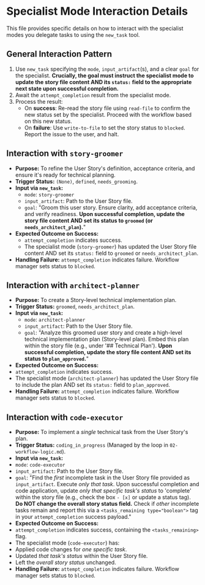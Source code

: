 # Specialist Mode Interaction Details

This file provides specific details on how to interact with the specialist modes you delegate tasks to using the `new_task` tool.

## General Interaction Pattern

1.  Use `new_task` specifying the `mode`, `input_artifact`(s), and a clear `goal` for the specialist. **Crucially, the goal must instruct the specialist mode to update the story file content AND its `status:` field to the appropriate next state upon successful completion.**
2.  Await the `attempt_completion` result from the specialist mode.
3.  Process the result:
    *   On **success**: Re-read the story file using `read-file` to confirm the new status set by the specialist. Proceed with the workflow based on this new status.
    *   On **failure**: Use `write-to-file` to set the story status to `blocked`. Report the issue to the user, and halt.

## Interaction with `story-groomer`

*   **Purpose:** To refine the User Story's definition, acceptance criteria, and ensure it's ready for technical planning.
*   **Trigger Status:** `(None)`, `defined`, `needs_grooming`.
*   **Input via `new_task`:**
    *   `mode`: `story-groomer`
    *   `input_artifact`: Path to the User Story file.
    *   `goal`: "Groom this user story. Ensure clarity, add acceptance criteria, and verify readiness. **Upon successful completion, update the story file content AND set its status to `groomed` (or `needs_architect_plan`).**"
*   **Expected Outcome on Success:**
    *   `attempt_completion` indicates success.
    *   The specialist mode (`story-groomer`) has updated the User Story file content AND set its `status:` field to `groomed` or `needs_architect_plan`.
*   **Handling Failure:** `attempt_completion` indicates failure. Workflow manager sets status to `blocked`.

## Interaction with `architect-planner`

*   **Purpose:** To create a Story-level technical implementation plan.
*   **Trigger Status:** `groomed`, `needs_architect_plan`.
*   **Input via `new_task`:**
    *   `mode`: `architect-planner`
    *   `input_artifact`: Path to the User Story file.
    *   `goal`: "Analyze this groomed user story and create a high-level technical implementation plan (Story-level plan). Embed this plan within the story file (e.g., under '## Technical Plan'). **Upon successful completion, update the story file content AND set its status to `plan_approved`.**"
*   **Expected Outcome on Success:**
*   `attempt_completion` indicates success.
*   The specialist mode (`architect-planner`) has updated the User Story file to include the plan AND set its `status:` field to `plan_approved`.
*   **Handling Failure:** `attempt_completion` indicates failure. Workflow manager sets status to `blocked`.

## Interaction with `code-executor`

*   **Purpose:** To implement a *single* technical task from the User Story's plan.
*   **Trigger Status:** `coding_in_progress` (Managed by the loop in `02-workflow-logic.md`).
*   **Input via `new_task`:**
*   `mode`: `code-executor`
*   `input_artifact`: Path to the User Story file.
*   `goal`: "Find the *first* incomplete task in the User Story file provided as `input_artifact`. Execute *only that task*. Upon successful completion and code application, update *only that specific task's status* to 'complete' within the story file (e.g., check the box `- [x]` or update a status tag). **Do NOT change the overall story status field.** Check if *other* incomplete tasks remain and report this via a `<tasks_remaining type="boolean">` tag in your `attempt_completion` success payload."
*   **Expected Outcome on Success:**
*   `attempt_completion` indicates success, containing the `<tasks_remaining>` flag.
*   The specialist mode (`code-executor`) has:
*   Applied code changes for *one specific task*.
*   Updated *that task's status* within the User Story file.
*   Left the *overall story status* unchanged.
*   **Handling Failure:** `attempt_completion` indicates failure. Workflow manager sets status to `blocked`.